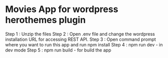 # Movies App for wordpress herothemes plugin

Step 1 : Unzip the files
Step 2 : Open .env file and change the wordpress installation URL for accessing REST API.
Step 3 : Open command prompt where you want to run this app and run npm install
Step 4 : npm run dev - in dev mode
Step 5 : npm run build - for build the app



